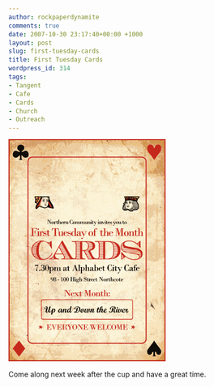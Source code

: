 ```yaml
---
author: rockpaperdynamite
comments: true
date: 2007-10-30 23:17:40+00:00 +1000
layout: post
slug: first-tuesday-cards
title: First Tuesday Cards
wordpress_id: 314
tags:
- Tangent
- Cafe
- Cards
- Church
- Outreach
---
```


[![/img/07-11-cards-flyer-up-and-down-the-river.gif](/img/07-11-cards-flyer-up-and-down-the-river-16.gif)](/img/07-11-cards-flyer-up-and-down-the-river-16.gif)

Come along next week after the cup and have a great time.
